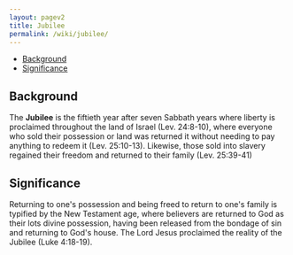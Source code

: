 ```yaml
---
layout: pagev2
title: Jubilee
permalink: /wiki/jubilee/
---
```

- [Background](#background)
- [Significance](#significance)

## Background

The **Jubilee** is the fiftieth year after seven Sabbath years where liberty is proclaimed throughout the land of Israel (Lev. 24:8-10), where everyone who sold their possession or land was returned it without needing to pay anything to redeem it (Lev. 25:10-13). Likewise, those sold into slavery regained their freedom and returned to their family (Lev. 25:39-41)

## Significance

Returning to one's possession and being freed to return to one's family is typified by the New Testament age, where believers are returned to God as their lots divine possession, having been released from the bondage of sin and returning to God's house. The Lord Jesus proclaimed the reality of the Jubilee (Luke 4:18-19).